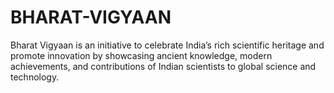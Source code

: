 # BHARAT-VIGYAAN
Bharat Vigyaan is an initiative to celebrate India’s rich scientific heritage and promote innovation by showcasing ancient knowledge, modern achievements, and contributions of Indian scientists to global science and technology.   

